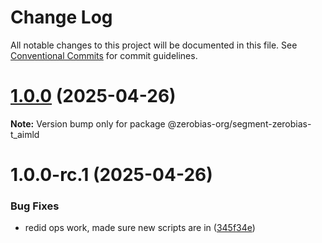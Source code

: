 # Change Log

All notable changes to this project will be documented in this file.
See [Conventional Commits](https://conventionalcommits.org) for commit guidelines.

# [1.0.0](https://github.com/zerobias-org/segment/compare/@zerobias-org/segment-zerobias-t_aimld@1.0.0-rc.1...@zerobias-org/segment-zerobias-t_aimld@1.0.0) (2025-04-26)

**Note:** Version bump only for package @zerobias-org/segment-zerobias-t_aimld





# 1.0.0-rc.1 (2025-04-26)


### Bug Fixes

* redid ops work, made sure new scripts are in ([345f34e](https://github.com/zerobias-org/segment/commit/345f34ec926029dc141943b3e321676adb4a2888))
